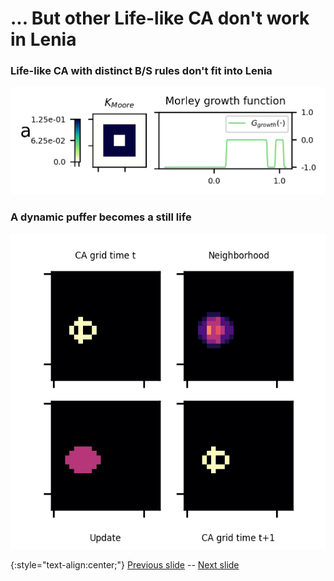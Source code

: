# ... But other Life-like CA don't work in Lenia

### Life-like CA with distinct  B/S rules don't fit into Lenia

![Morley rules in Lenia](https://raw.githubusercontent.com/riveSunder/yuca/master/assets/glaberish/morley_in_lenia.png)

### A dynamic puffer becomes a still life

![Morley puffer in Lenia (doesn't work)](https://raw.githubusercontent.com/riveSunder/yuca/master/assets/glaberish/morley_puffer_lenia.gif)

{:style="text-align:center;"}
[Previous slide](https://rivesunder.github.io/yuca/g_slide_005) -- [Next slide](https://rivesunder.github.io/yuca/g_slide_007)

